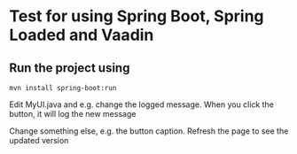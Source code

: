 Test for using Spring Boot, Spring Loaded and Vaadin
===
Run the project using
---
```mvn install spring-boot:run```

Edit MyUI.java and e.g. change the logged message. When you click the button, it will log the new message

Change something else, e.g. the button caption. Refresh the page to see the updated version
